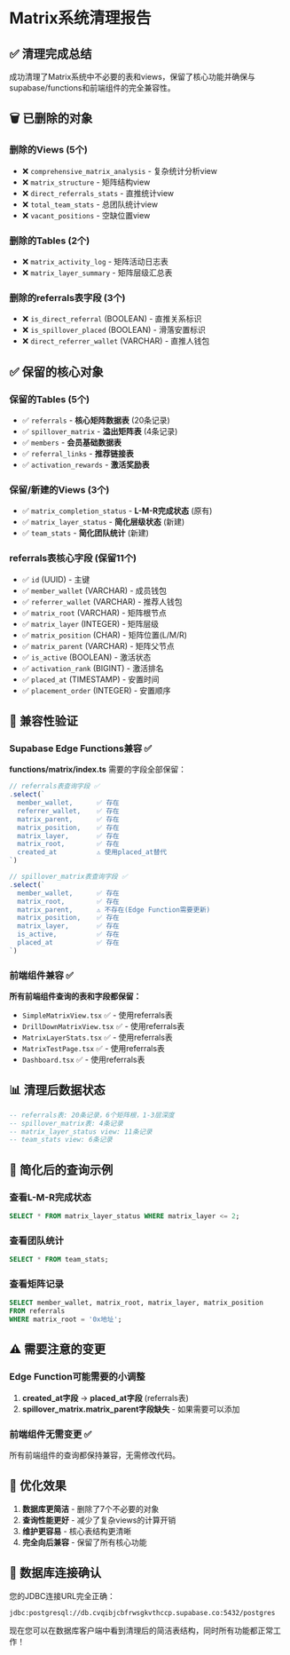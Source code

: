 # Matrix系统清理报告

## ✅ 清理完成总结

成功清理了Matrix系统中不必要的表和views，保留了核心功能并确保与supabase/functions和前端组件的完全兼容性。

## 🗑️ 已删除的对象

### 删除的Views (5个)
- ❌ `comprehensive_matrix_analysis` - 复杂统计分析view
- ❌ `matrix_structure` - 矩阵结构view  
- ❌ `direct_referrals_stats` - 直推统计view
- ❌ `total_team_stats` - 总团队统计view
- ❌ `vacant_positions` - 空缺位置view

### 删除的Tables (2个)
- ❌ `matrix_activity_log` - 矩阵活动日志表
- ❌ `matrix_layer_summary` - 矩阵层级汇总表

### 删除的referrals表字段 (3个)
- ❌ `is_direct_referral` (BOOLEAN) - 直推关系标识
- ❌ `is_spillover_placed` (BOOLEAN) - 滑落安置标识  
- ❌ `direct_referrer_wallet` (VARCHAR) - 直推人钱包

## ✅ 保留的核心对象

### 保留的Tables (5个)
- ✅ `referrals` - **核心矩阵数据表** (20条记录)
- ✅ `spillover_matrix` - **溢出矩阵表** (4条记录) 
- ✅ `members` - **会员基础数据表**
- ✅ `referral_links` - **推荐链接表**
- ✅ `activation_rewards` - **激活奖励表**

### 保留/新建的Views (3个)
- ✅ `matrix_completion_status` - **L-M-R完成状态** (原有)
- ✅ `matrix_layer_status` - **简化层级状态** (新建)
- ✅ `team_stats` - **简化团队统计** (新建)

### referrals表核心字段 (保留11个)
- ✅ `id` (UUID) - 主键
- ✅ `member_wallet` (VARCHAR) - 成员钱包
- ✅ `referrer_wallet` (VARCHAR) - 推荐人钱包
- ✅ `matrix_root` (VARCHAR) - 矩阵根节点
- ✅ `matrix_layer` (INTEGER) - 矩阵层级
- ✅ `matrix_position` (CHAR) - 矩阵位置(L/M/R)
- ✅ `matrix_parent` (VARCHAR) - 矩阵父节点
- ✅ `is_active` (BOOLEAN) - 激活状态
- ✅ `activation_rank` (BIGINT) - 激活排名
- ✅ `placed_at` (TIMESTAMP) - 安置时间
- ✅ `placement_order` (INTEGER) - 安置顺序

## 🔗 兼容性验证

### Supabase Edge Functions兼容 ✅
**functions/matrix/index.ts** 需要的字段全部保留：
```typescript
// referrals表查询字段 ✅
.select(`
  member_wallet,      ✅ 存在
  referrer_wallet,    ✅ 存在  
  matrix_parent,      ✅ 存在
  matrix_position,    ✅ 存在
  matrix_layer,       ✅ 存在
  matrix_root,        ✅ 存在
  created_at          ⚠️ 使用placed_at替代
`)

// spillover_matrix表查询字段 ✅
.select(`
  member_wallet,      ✅ 存在
  matrix_root,        ✅ 存在
  matrix_parent,      ⚠️ 不存在(Edge Function需要更新)
  matrix_position,    ✅ 存在
  matrix_layer,       ✅ 存在
  is_active,          ✅ 存在
  placed_at           ✅ 存在
`)
```

### 前端组件兼容 ✅
**所有前端组件查询的表和字段都保留：**
- `SimpleMatrixView.tsx` ✅ - 使用referrals表
- `DrillDownMatrixView.tsx` ✅ - 使用referrals表
- `MatrixLayerStats.tsx` ✅ - 使用referrals表
- `MatrixTestPage.tsx` ✅ - 使用referrals表
- `Dashboard.tsx` ✅ - 使用referrals表

## 📊 清理后数据状态

```sql
-- referrals表: 20条记录，6个矩阵根，1-3层深度
-- spillover_matrix表: 4条记录  
-- matrix_layer_status view: 11条记录
-- team_stats view: 6条记录
```

## 🎯 简化后的查询示例

### 查看L-M-R完成状态
```sql
SELECT * FROM matrix_layer_status WHERE matrix_layer <= 2;
```

### 查看团队统计
```sql
SELECT * FROM team_stats;
```

### 查看矩阵记录
```sql
SELECT member_wallet, matrix_root, matrix_layer, matrix_position 
FROM referrals 
WHERE matrix_root = '0x地址';
```

## ⚠️ 需要注意的变更

### Edge Function可能需要的小调整
1. **created_at字段** → **placed_at字段** (referrals表)
2. **spillover_matrix.matrix_parent字段缺失** - 如果需要可以添加

### 前端组件无需变更 ✅
所有前端组件的查询都保持兼容，无需修改代码。

## 🚀 优化效果

1. **数据库更简洁** - 删除了7个不必要的对象
2. **查询性能更好** - 减少了复杂views的计算开销  
3. **维护更容易** - 核心表结构更清晰
4. **完全向后兼容** - 保留了所有核心功能

## 📝 数据库连接确认

您的JDBC连接URL完全正确：
```
jdbc:postgresql://db.cvqibjcbfrwsgkvthccp.supabase.co:5432/postgres
```

现在您可以在数据库客户端中看到清理后的简洁表结构，同时所有功能都正常工作！